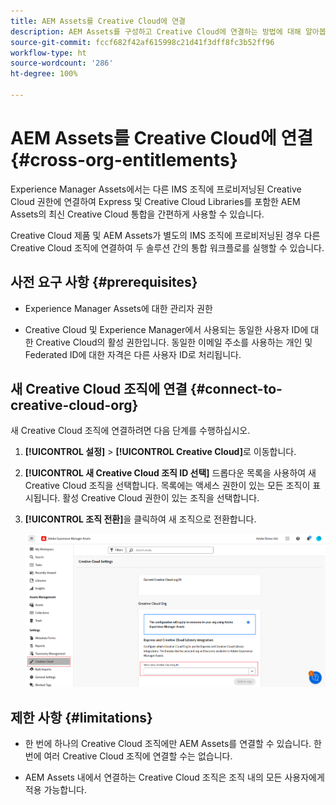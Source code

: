 ```yaml
---
title: AEM Assets를 Creative Cloud에 연결
description: AEM Assets를 구성하고 Creative Cloud에 연결하는 방법에 대해 알아봅니다. 다른 IMS 조직에 프로비저닝된 Creative Cloud 권한에 연결하면 Express 및 Creative Cloud Libraries를 포함한 AEM Assets의 최신 Creative Cloud 통합을 손쉽게 사용할 수 있습니다.
source-git-commit: fccf682f42af615998c21d41f3dff8fc3b52ff96
workflow-type: ht
source-wordcount: '286'
ht-degree: 100%

---
```


# AEM Assets를 Creative Cloud에 연결  {#cross-org-entitlements}

Experience Manager Assets에서는 다른 IMS 조직에 프로비저닝된 Creative Cloud 권한에 연결하여 Express 및 Creative Cloud Libraries를 포함한 AEM Assets의 최신 Creative Cloud 통합을 간편하게 사용할 수 있습니다.

Creative Cloud 제품 및 AEM Assets가 별도의 IMS 조직에 프로비저닝된 경우 다른 Creative Cloud 조직에 연결하여 두 솔루션 간의 통합 워크플로를 실행할 수 있습니다.

## 사전 요구 사항 {#prerequisites}

* Experience Manager Assets에 대한 관리자 권한

* Creative Cloud 및 Experience Manager에서 사용되는 동일한 사용자 ID에 대한 Creative Cloud의 활성 권한입니다. 동일한 이메일 주소를 사용하는 개인 및 Federated ID에 대한 자격은 다른 사용자 ID로 처리됩니다.

## 새 Creative Cloud 조직에 연결 {#connect-to-creative-cloud-org}

새 Creative Cloud 조직에 연결하려면 다음 단계를 수행하십시오.

1. **[!UICONTROL 설정]** > **[!UICONTROL Creative Cloud]**&#x200B;로 이동합니다.

1. **[!UICONTROL 새 Creative Cloud 조직 ID 선택]** 드롭다운 목록을 사용하여 새 Creative Cloud 조직을 선택합니다. 목록에는 액세스 권한이 있는 모든 조직이 표시됩니다. 활성 Creative Cloud 권한이 있는 조직을 선택합니다.

1. **[!UICONTROL 조직 전환]**&#x200B;을 클릭하여 새 조직으로 전환합니다.

   ![조직 간 권한](assets/cross-org-entitlements.png)

## 제한 사항 {#limitations}

* 한 번에 하나의 Creative Cloud 조직에만 AEM Assets를 연결할 수 있습니다. 한 번에 여러 Creative Cloud 조직에 연결할 수는 없습니다.

* AEM Assets 내에서 연결하는 Creative Cloud 조직은 조직 내의 모든 사용자에게 적용 가능합니다.

